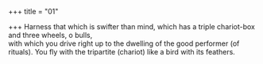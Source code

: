 +++
title = "01"

+++
Harness that which is swifter than mind, which has a triple chariot-box  and three wheels, o bulls,  
with which you drive right up to the dwelling of the good performer (of  rituals). You fly with the tripartite (chariot) like a bird with its feathers. 